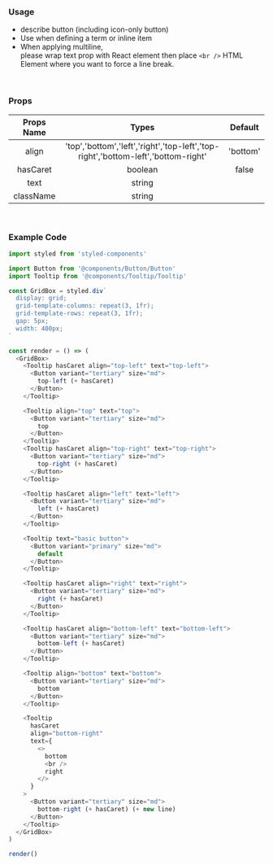<br />

### Usage

- describe button (including icon-only button)
- Use when defining a term or inline item
- When applying multiline,
  <br />
  please wrap text prop with React element then place `<br />` HTML Element where you want to force a line break.

<br />

### Props

| Props Name |                                       Types                                       | Default  |
| :--------: | :-------------------------------------------------------------------------------: | :------: |
|   align    | 'top','bottom','left','right','top-left','top-right','bottom-left','bottom-right' | 'bottom' |
|  hasCaret  |                                      boolean                                      |  false   |
|    text    |                                      string                                       |          |
| className  |                                      string                                       |          |

<br />

### Example Code

```js
import styled from 'styled-components'

import Button from '@components/Button/Button'
import Tooltip from '@components/Tooltip/Tooltip'

const GridBox = styled.div`
  display: grid;
  grid-template-columns: repeat(3, 1fr);
  grid-template-rows: repeat(3, 1fr);
  gap: 5px;
  width: 400px;
`

const render = () => (
  <GridBox>
    <Tooltip hasCaret align="top-left" text="top-left">
      <Button variant="tertiary" size="md">
        top-left (+ hasCaret)
      </Button>
    </Tooltip>

    <Tooltip align="top" text="top">
      <Button variant="tertiary" size="md">
        top
      </Button>
    </Tooltip>
    <Tooltip hasCaret align="top-right" text="top-right">
      <Button variant="tertiary" size="md">
        top-right (+ hasCaret)
      </Button>
    </Tooltip>

    <Tooltip hasCaret align="left" text="left">
      <Button variant="tertiary" size="md">
        left (+ hasCaret)
      </Button>
    </Tooltip>

    <Tooltip text="basic button">
      <Button variant="primary" size="md">
        default
      </Button>
    </Tooltip>

    <Tooltip hasCaret align="right" text="right">
      <Button variant="tertiary" size="md">
        right (+ hasCaret)
      </Button>
    </Tooltip>

    <Tooltip hasCaret align="bottom-left" text="bottom-left">
      <Button variant="tertiary" size="md">
        bottom-left (+ hasCaret)
      </Button>
    </Tooltip>

    <Tooltip align="bottom" text="bottom">
      <Button variant="tertiary" size="md">
        bottom
      </Button>
    </Tooltip>

    <Tooltip
      hasCaret
      align="bottom-right"
      text={
        <>
          bottom
          <br />
          right
        </>
      }
    >
      <Button variant="tertiary" size="md">
        bottom-right (+ hasCaret) (+ new line)
      </Button>
    </Tooltip>
  </GridBox>
)

render()
```
